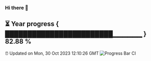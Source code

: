 ### Hi there 👋
⏳ Year progress { ████████████████████████▁▁▁▁▁▁ } 82.88 %
---
⏰ Updated on Mon, 30 Oct 2023 12:10:26 GMT
![Progress Bar CI](https://github.com/Moyi321/Moyi321/workflows/Progress%20Bar%20CI/badge.svg)
